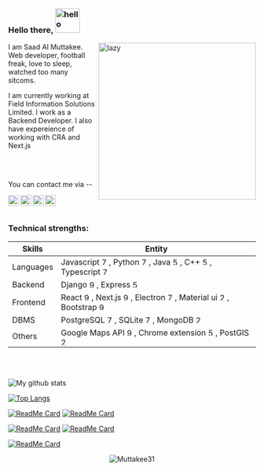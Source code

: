 ### Hello there,  <img src="https://i.imgur.com/4F9RGmX.gif" alt="hello" width="50">

<img align='right' alt="lazy" src="https://media1.giphy.com/media/a5MFvAwc6GPf2/giphy.gif" width="320">

I am Saad Al Muttakee. Web developer, football freak, love to sleep, watched too many sitcoms.

I am currently working at Field Information Solutions Limited. I work as a Backend Developer. I also have expereience of working with CRA and Next.js


<br />
<br />
 
You can contact me via --


<a href="mailto:muttakee9@gmail.com">
  <img align="left" alt="Gmail" target="_blank" width="22px" src="https://cdn.jsdelivr.net/npm/simple-icons@v3/icons/gmail.svg" />
</a>  
<a href="https://www.linkedin.com/in/saad-al-muttakee-5aa399158/">
  <img align="left" alt="LinkedIn" target="_blank" width="22px" src="https://cdn.jsdelivr.net/npm/simple-icons@v3/icons/linkedin.svg" />
</a>
<a href="https://www.facebook.com/muttakee9/">
  <img align="left" alt="Facebook" target="_blank" width="22px" src="https://cdn.jsdelivr.net/npm/simple-icons@v3/icons/facebook.svg" />
</a>

<a href="https://stackoverflow.com/users/8656822/eyepatch31">
  <img align="left" alt="Stack Overflow" target="_blank" width="22px" src="https://cdn.jsdelivr.net/npm/simple-icons@v3/icons/stackoverflow.svg" />
</a>

<br />
<br />

### Technical strengths:

|  Skills | Entity |
| ------------- | ------------- |
| Languages | Javascript <img alt="75" title="0.75" src="https://res.cloudinary.com/dk3ypuyiy/image/upload/v1604505584/circle-75_k0qjox.png" width="15">, Python <img  alt="75" title="0.75" src="https://res.cloudinary.com/dk3ypuyiy/image/upload/v1604505584/circle-75_k0qjox.png" width="15">, Java <img  alt="50" title="0.50" src="https://res.cloudinary.com/dk3ypuyiy/image/upload/v1604504686/circle-50.png" width="15">, C++ <img  alt="50" title="0.50" src="https://res.cloudinary.com/dk3ypuyiy/image/upload/v1604504686/circle-50.png" width="15">, Typescript <img alt="75" title="0.75" src="https://res.cloudinary.com/dk3ypuyiy/image/upload/v1604505584/circle-75_k0qjox.png" width="15"> |
| Backend | Django <img alt="90" title="0.90" src="https://res.cloudinary.com/dk3ypuyiy/image/upload/v1604505655/circle-90_ojz67q.png" width="15">, Express <img  alt="50" title="0.50" src="https://res.cloudinary.com/dk3ypuyiy/image/upload/v1604504686/circle-50.png" width="15"> |
| Frontend | React <img alt="90" title="0.90" src="https://res.cloudinary.com/dk3ypuyiy/image/upload/v1604505655/circle-90_ojz67q.png" width="15">, Next.js <img  alt="90" title="0.90" src="https://res.cloudinary.com/dk3ypuyiy/image/upload/v1604505655/circle-90_ojz67q.png" width="15">, Electron <img  alt="75" title="0.75" src="https://res.cloudinary.com/dk3ypuyiy/image/upload/v1604505584/circle-75_k0qjox.png" width="15">, Material ui <img  alt="25" title="0.25" src="https://res.cloudinary.com/dk3ypuyiy/image/upload/v1604504499/circle-25.png" width="15">, Bootstrap <img  alt="90" title="0.90" src="https://res.cloudinary.com/dk3ypuyiy/image/upload/v1604505655/circle-90_ojz67q.png" width="15"> |
| DBMS | PostgreSQL <img alt="75" title="0.75" src="https://res.cloudinary.com/dk3ypuyiy/image/upload/v1604505584/circle-75_k0qjox.png" width="15">, SQLite <img  alt="75" title="0.75" src="https://res.cloudinary.com/dk3ypuyiy/image/upload/v1604505584/circle-75_k0qjox.png" width="15">, MongoDB <img  alt="25" title="0.25" src="https://res.cloudinary.com/dk3ypuyiy/image/upload/v1604504499/circle-25.png" width="15"> |
| Others | Google Maps API <img alt="90" title="0.75" src="https://res.cloudinary.com/dk3ypuyiy/image/upload/v1604505655/circle-90_ojz67q.png" width="15">, Chrome extension <img  alt="50" title="0.50" src="https://res.cloudinary.com/dk3ypuyiy/image/upload/v1604504686/circle-50.png" width="15">, PostGIS <img  alt="25" title="0.25" src="https://res.cloudinary.com/dk3ypuyiy/image/upload/v1604504499/circle-25.png" width="15"> |

<br />
<br />

![My github stats](https://github-readme-stats.vercel.app/api?username=muttakee31&show_icons=true&theme=tokyonight&count_private=true)

[![Top Langs](https://github-readme-stats.vercel.app/api/top-langs/?username=muttakee31&langs_count=5&layout=compact&theme=tokyonight)](https://github.com/muttakee31/github-readme-stats)
<!--
[![willianrod's wakatime stats](https://github-readme-stats.vercel.app/api/wakatime?username=willianrod)](https://github.com/muttakee31/github-readme-stats)
-->

[![ReadMe Card](https://github-readme-stats.vercel.app/api/pin/?username=muttakee31&repo=MedicalTest&theme=react)](https://github.com/muttakee31/MedicalTest)     [![ReadMe Card](https://github-readme-stats.vercel.app/api/pin/?username=muttakee31&repo=check-the-holidays&theme=react)](https://github.com/muttakee31/check-the-holidays) 


[![ReadMe Card](https://github-readme-stats.vercel.app/api/pin/?username=musophobia&repo=MedMCQ&theme=react)](https://github.com/musophobia/MedMCQ)      [![ReadMe Card](https://github-readme-stats.vercel.app/api/pin/?username=musophobia&repo=gogabangla&theme=react)](https://github.com/musophobia/gogabangla)


[![ReadMe Card](https://github-readme-stats.vercel.app/api/pin/?username=muttakee31&repo=bangla-bakademy&theme=react)](https://github.com/Muttakee31/bangla-bakademy)


<p align="center"><img align='center' src="https://komarev.com/ghpvc/?username=Muttakee31" alt="Muttakee31" /> </p>

<!--
**Muttakee31/Muttakee31** is a ✨ _special_ ✨ repository because its `README.md` (this file) appears on your GitHub profile.

Here are some ideas to get you started:

- 🔭 I’m currently working on ...
- 🌱 I’m currently learning ...
- 👯 I’m looking to collaborate on ...
- 🤔 I’m looking for help with ...
- 💬 Ask me about ...
- 📫 How to reach me: ...
- 😄 Pronouns: ...
- ⚡ Fun fact: ...
-->
